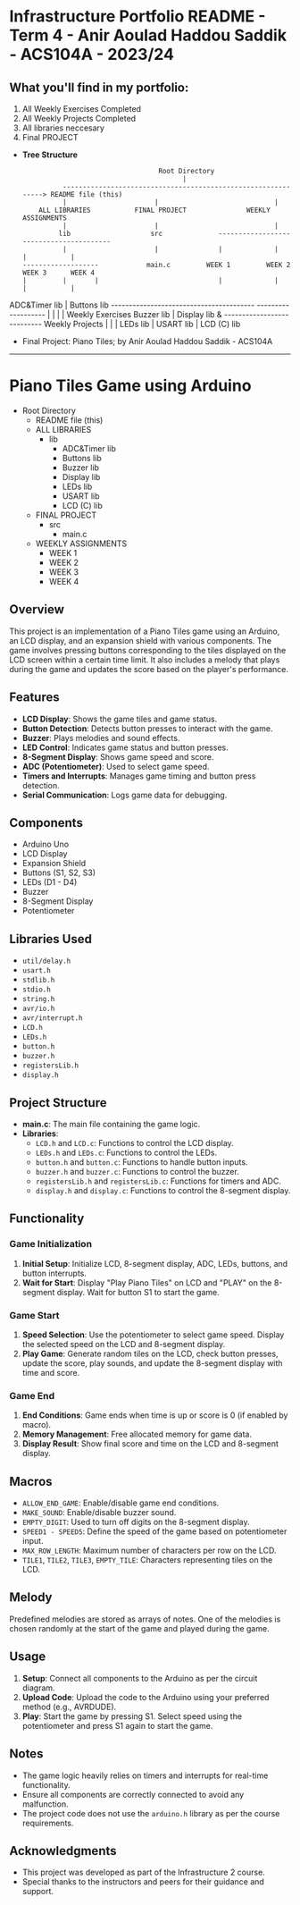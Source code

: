 # Infrastructure Portfolio README - Term 4 - Anir Aoulad Haddou Saddik - ACS104A - 2023/24

## What you'll find in my portfolio:

1. All Weekly Exercises Completed
2. All Weekly Projects Completed
3. All libraries neccesary
4. Final PROJECT

- **Tree Structure** 
                      
                                        Root Directory 
                                              |
                --------------------------------------------------------------> README file (this)
                |                      |                             |
          ALL LIBRARIES           FINAL PROJECT               WEEKLY ASSIGNMENTS
                |                      |                             |
               lib                    src              ---------------------------------------- 
                |                      |               |             |            |           |
      -------------------            main.c         WEEK 1         WEEK 2       WEEK 3      WEEK 4
      |         |       |                              |             |            |           |
ADC&Timer lib   |    Buttons lib                       ----------------------------------------
      -------------------                                                   |
      |         |        |                                            Weekly Exercises
Buzzer lib      |     Display lib                                            &
   ---------------------------                                         Weekly Projects
   |            |            |
LEDs lib  |  USART lib  | LCD (C) lib






- Final Project: Piano Tiles; by Anir Aoulad Haddou Saddik - ACS104A
---

# Piano Tiles Game using Arduino

- Root Directory
  - README file (this)
  - ALL LIBRARIES
    - lib
      - ADC&Timer lib
      - Buttons lib
      - Buzzer lib
      - Display lib
      - LEDs lib
      - USART lib
      - LCD (C) lib
  - FINAL PROJECT
    - src
      - main.c
  - WEEKLY ASSIGNMENTS
    - WEEK 1
    - WEEK 2
    - WEEK 3
    - WEEK 4


## Overview

This project is an implementation of a Piano Tiles game using an Arduino, an LCD display, and an expansion shield with various components. The game involves pressing buttons corresponding to the tiles displayed on the LCD screen within a certain time limit. It also includes a melody that plays during the game and updates the score based on the player's performance.

## Features

- **LCD Display**: Shows the game tiles and game status.
- **Button Detection**: Detects button presses to interact with the game.
- **Buzzer**: Plays melodies and sound effects.
- **LED Control**: Indicates game status and button presses.
- **8-Segment Display**: Shows game speed and score.
- **ADC (Potentiometer)**: Used to select game speed.
- **Timers and Interrupts**: Manages game timing and button press detection.
- **Serial Communication**: Logs game data for debugging.

## Components

- Arduino Uno
- LCD Display
- Expansion Shield
- Buttons (S1, S2, S3)
- LEDs (D1 - D4)
- Buzzer
- 8-Segment Display
- Potentiometer

## Libraries Used

- `util/delay.h`
- `usart.h`
- `stdlib.h`
- `stdio.h`
- `string.h`
- `avr/io.h`
- `avr/interrupt.h`
- `LCD.h`
- `LEDs.h`
- `button.h`
- `buzzer.h`
- `registersLib.h`
- `display.h`

## Project Structure

- **main.c**: The main file containing the game logic.
- **Libraries**:
  - `LCD.h` and `LCD.c`: Functions to control the LCD display.
  - `LEDs.h` and `LEDs.c`: Functions to control the LEDs.
  - `button.h` and `button.c`: Functions to handle button inputs.
  - `buzzer.h` and `buzzer.c`: Functions to control the buzzer.
  - `registersLib.h` and `registersLib.c`: Functions for timers and ADC.
  - `display.h` and `display.c`: Functions to control the 8-segment display.

## Functionality

### Game Initialization

1. **Initial Setup**: Initialize LCD, 8-segment display, ADC, LEDs, buttons, and button interrupts.
2. **Wait for Start**: Display "Play Piano Tiles" on LCD and "PLAY" on the 8-segment display. Wait for button S1 to start the game.

### Game Start

1. **Speed Selection**: Use the potentiometer to select game speed. Display the selected speed on the LCD and 8-segment display.
2. **Play Game**: Generate random tiles on the LCD, check button presses, update the score, play sounds, and update the 8-segment display with time and score.

### Game End

1. **End Conditions**: Game ends when time is up or score is 0 (if enabled by macro).
2. **Memory Management**: Free allocated memory for game data.
3. **Display Result**: Show final score and time on the LCD and 8-segment display.

## Macros

- `ALLOW_END_GAME`: Enable/disable game end conditions.
- `MAKE_SOUND`: Enable/disable buzzer sound.
- `EMPTY_DIGIT`: Used to turn off digits on the 8-segment display.
- `SPEED1 - SPEED5`: Define the speed of the game based on potentiometer input.
- `MAX_ROW_LENGTH`: Maximum number of characters per row on the LCD.
- `TILE1`, `TILE2`, `TILE3`, `EMPTY_TILE`: Characters representing tiles on the LCD.

## Melody

Predefined melodies are stored as arrays of notes. One of the melodies is chosen randomly at the start of the game and played during the game.

## Usage

1. **Setup**: Connect all components to the Arduino as per the circuit diagram.
2. **Upload Code**: Upload the code to the Arduino using your preferred method (e.g., AVRDUDE).
3. **Play**: Start the game by pressing S1. Select speed using the potentiometer and press S1 again to start the game.

## Notes

- The game logic heavily relies on timers and interrupts for real-time functionality.
- Ensure all components are correctly connected to avoid any malfunction.
- The project code does not use the `arduino.h` library as per the course requirements.

## Acknowledgments

- This project was developed as part of the Infrastructure 2 course.
- Special thanks to the instructors and peers for their guidance and support.
